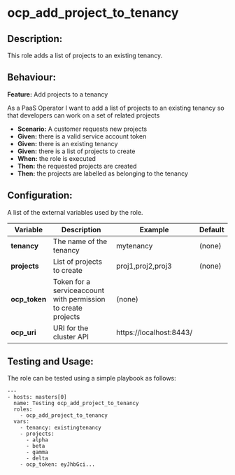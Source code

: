 # ocp_add_project_to_tenancy

## Description:

This role adds a list of projects to an existing tenancy.

## Behaviour:

**Feature:** Add projects to a tenancy

As a PaaS Operator
I want to add a list of projects to an existing tenancy
so that developers can work on a set of related projects

- **Scenario:** A customer requests new projects
- **Given:** there is a valid service account token
- **Given:** there is an existing tenancy
- **Given:** there is a list of projects to create
- **When:** the role is executed
- **Then:** the requested projects are created
- **Then:** the projects are labelled as belonging to the tenancy
 
## Configuration:

A list of the external variables used by the role.

| Variable  | Description  | Example  | Default |
|---|---|---|---|
| **tenancy**  | The name of the tenancy |  mytenancy | (none) |
| **projects**  | List of projects to create | proj1,proj2,proj3  |  (none) |
| **ocp_token**  | Token for a serviceaccount with permission to create projects | (none)  |
| **ocp_uri**  | URI for the cluster API | https://localhost:8443/  |

## Testing and Usage:

The role can be tested using a simple playbook as follows:

```
---
- hosts: masters[0]
  name: Testing ocp_add_project_to_tenancy
  roles:
    - ocp_add_project_to_tenancy
  vars:
    - tenancy: existingtenancy
    - projects:
      - alpha
      - beta
      - gamma
      - delta
    - ocp_token: eyJhbGci...

```
